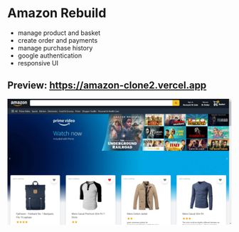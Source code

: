 # Amazon Rebuild
- manage product and basket
- create order and payments
- manage purchase history
- google authentication
- responsive UI

## Preview: https://amazon-clone2.vercel.app


![Template Screenshot](TemplateScreenshot.png?raw=true "Template Screenshot")
